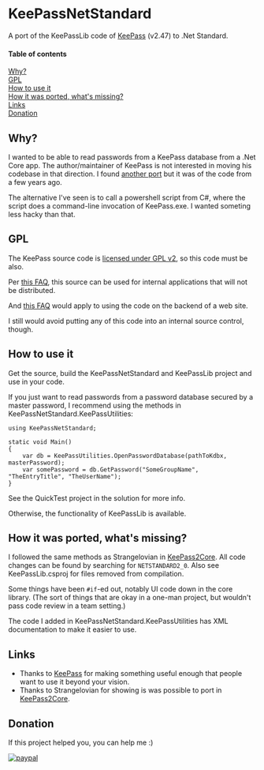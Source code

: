 # KeePassNetStandard

A port of the KeePassLib code of [KeePass](https://keepass.info) (v2.47) to .Net Standard.

#### Table of contents
[Why?](#h01)<br>
[GPL](#h02)<br>
[How to use it](#h03)<br>
[How it was ported, what's missing?](#h04)<br>
[Links](#h05)<br>
[Donation](#h06)<br>


## Why?
<a name="h01" />

I wanted to be able to read passwords from a KeePass database from a .Net Core app.
The author/maintainer of KeePass is not interested in moving his codebase in that direction.
I found [another port](https://github.com/Strangelovian/KeePass2Core) but it was of the code from a few years ago.

The alternative I've seen is to call a powershell script from C#, where the script does a command-line invocation of KeePass.exe.
I wanted someting less hacky than that.

## GPL
<a name="h02" />

The KeePass source code is [licensed under GPL v2](https://keepass.info/help/v2/license.html), so this code must be also.

Per [this FAQ](https://www.gnu.org/licenses/gpl-faq.html#InternalDistribution),
this source can be used for internal applications that will not be distributed.

And [this FAQ](https://www.gnu.org/licenses/gpl-faq.html#UnreleasedMods)
would apply to using the code on the backend of a web site.

I still would avoid putting any of this code into an internal source control, though.

## How to use it
<a name="h03" />

Get the source, build the KeePassNetStandard and KeePassLib project and use in your code.

If you just want to read passwords from a password database secured by a master password,
I recommend using the methods in KeePassNetStandard.KeePassUtilities:


```
using KeePassNetStandard;

static void Main()
{
    var db = KeePassUtilities.OpenPasswordDatabase(pathToKdbx, masterPassword);
    var somePassword = db.GetPassword("SomeGroupName", "TheEntryTitle", "TheUserName");
}
```

See the QuickTest project in the solution for more info.

Otherwise, the functionality of KeePassLib is available.

## How it was ported, what's missing?
<a name="h04" />

I followed the same methods as Strangelovian in [KeePass2Core](https://github.com/Strangelovian/KeePass2Core).
All code changes can be found by searching for `NETSTANDARD2_0`.
Also see KeePassLib.csproj for files removed from compilation.

Some things have been `#if`-ed out, notably UI code down in the core library. 
(The sort of things that are okay in a one-man project, but wouldn't pass code review in a team setting.)

The code I added in KeePassNetStandard.KeePassUtilities has XML documentation to make it easier to use.

## Links
<a name="h05" />

- Thanks to [KeePass](https://keepass.info) for making something useful enough that people want to use it beyond your vision.
- Thanks to Strangelovian for showing is was possible to port in [KeePass2Core](https://github.com/Strangelovian/KeePass2Core).

## Donation
<a name="h06" />

If this project helped you, you can help me :) 

[![paypal](https://www.paypalobjects.com/en_US/i/btn/btn_donate_SM.gif)](https://www.paypal.com/cgi-bin/webscr?cmd=_donations&business=XE5JR3FR458ZE&currency_code=USD)
